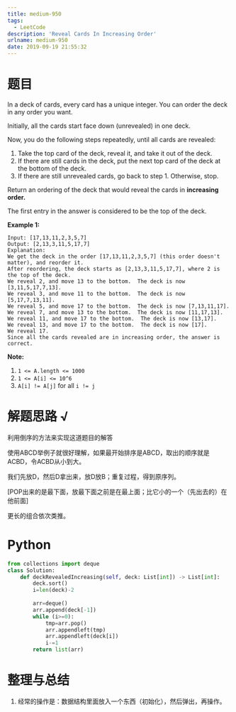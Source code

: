 ```yaml
---
title: medium-950
tags:
  - LeetCode
description: 'Reveal Cards In Increasing Order'
urlname: medium-950
date: 2019-09-19 21:55:32
---
```


# 题目

In a deck of cards, every card has a unique integer.  You can order the deck in any order you want.

Initially, all the cards start face down (unrevealed) in one deck.

Now, you do the following steps repeatedly, until all cards are revealed:

1. Take the top card of the deck, reveal it, and take it out of the deck.
2. If there are still cards in the deck, put the next top card of the deck at the bottom of the deck.
3. If there are still unrevealed cards, go back to step 1.  Otherwise, stop.

Return an ordering of the deck that would reveal the cards in **increasing order.**

The first entry in the answer is considered to be the top of the deck.

 

**Example 1:**

```
Input: [17,13,11,2,3,5,7]
Output: [2,13,3,11,5,17,7]
Explanation: 
We get the deck in the order [17,13,11,2,3,5,7] (this order doesn't matter), and reorder it.
After reordering, the deck starts as [2,13,3,11,5,17,7], where 2 is the top of the deck.
We reveal 2, and move 13 to the bottom.  The deck is now [3,11,5,17,7,13].
We reveal 3, and move 11 to the bottom.  The deck is now [5,17,7,13,11].
We reveal 5, and move 17 to the bottom.  The deck is now [7,13,11,17].
We reveal 7, and move 13 to the bottom.  The deck is now [11,17,13].
We reveal 11, and move 17 to the bottom.  The deck is now [13,17].
We reveal 13, and move 17 to the bottom.  The deck is now [17].
We reveal 17.
Since all the cards revealed are in increasing order, the answer is correct.
```

 

**Note:**

1. `1 <= A.length <= 1000`
2. `1 <= A[i] <= 10^6`
3. `A[i] != A[j]` for all `i != j`



# 解题思路 √

利用倒序的方法来实现这道题目的解答

使用ABCD举例子就很好理解，如果最开始排序是ABCD，取出的顺序就是ACBD，令ACBD从小到大。

我们先放D，然后D拿出来，放D放B；重复过程，得到原序列。

[POP出来的是最下面，放最下面之前是在最上面；比它小的一个（先出去的）在他前面]

更长的组合依次类推。

# Python

```python
from collections import deque
class Solution:
    def deckRevealedIncreasing(self, deck: List[int]) -> List[int]:
        deck.sort()
        i=len(deck)-2
        
        arr=deque()
        arr.append(deck[-1])
        while (i>=0):
            tmp=arr.pop()
            arr.appendleft(tmp)
            arr.appendleft(deck[i])
            i-=1
        return list(arr)
```



# 整理与总结

1. 经常的操作是：数据结构里面放入一个东西（初始化），然后弹出，再操作。

